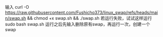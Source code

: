 输入
curl -O https://raw.githubusercontent.com/Fushicho373/linux_swap/refs/heads/main/swap.sh && chmod +x swap.sh && ./swap.sh
若运行失败，试试这样运行
sudo bash swap.sh
运行之后先输入删除原有swap，再运行一次，创建一个swap
